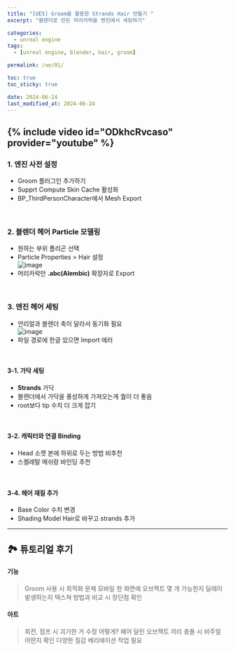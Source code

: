```yaml
---
title: "[UE5] Groom을 활용한 Strands Hair 만들기 "
excerpt: "블렌더로 만든 머리카락을 엔진에서 세팅하기"

categories:
  - unreal engine
tags:
  - [unreal engine, blender, hair, groom]

permalink: /ue/01/

toc: true
toc_sticky: true

date: 2024-06-24
last_modified_at: 2024-06-24
---
```


{% include video id="ODkhcRvcaso" provider="youtube" %}   
---  
### 1. 엔진 사전 설정
- Groom 플러그인 추가하기
- Supprt Compute Skin Cache 활성화
- BP_ThirdPersonCharacter에서 Mesh Export   

<br>

### 2. 블렌더 헤어 Particle 모델링
- 원하는 부위 폴리곤 선택
- Particle Properties > Hair 설정  
![image](https://github.com/choiiis/minimal-mistakes-choiiis-customized/assets/37493453/c6f1c438-9d82-4987-926a-58b16635b6a4)
- 머리카락만 **.abc(Alembic)** 확장자로 Export   

<br>

### 3. 엔진 헤어 세팅
- 언리얼과 블렌더 축이 달라서 동기화 필요  
![image](https://github.com/choiiis/minimal-mistakes-choiiis-customized/assets/37493453/0eeaca47-eca6-4bf8-891a-5d2c816c0d7a)
- 파일 경로에 한글 있으면 Import 에러   

<br>

#### 3-1. 가닥 세팅
- **Strands** 가닥
- 블렌더에서 가닥을 풍성하게 가져오는게 퀄이 더 좋음
- root보다 tip 수치 더 크게 잡기   

<br>

#### 3-2. 캐릭터와 연결 Binding   
- Head 소켓 본에 하위로 두는 방법 비추천
- 스켈레탈 메쉬랑 바인딩 추천   

<br>

#### 3-4. 헤어 재질 추가  
- Base Color 수치 변경
- Shading Model Hair로 바꾸고 strands 추가

***

## 🏞️ 튜토리얼 후기  
#### 기능  
> Groom 사용 시 최적화 문제
> 모바일 한 화면에 오브젝트 몇 개 가능한지
> 딜레이 발생하는지
> 텍스쳐 방법과 비교 시 장단점 확인   
#### 아트   
> 회전, 점프 시 괴기한 거 수정 어떻게?
> 헤어 달린 오브젝트 끼리 충돌 시 비주얼 어떤지 확인
> 다양한 질감 베리에이션 작업 필요  
  
